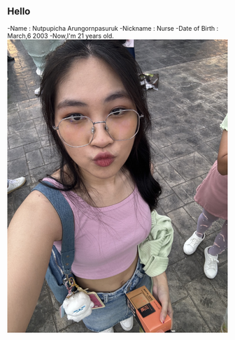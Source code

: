 ## Hello
-Name : Nutpupicha Arungornpasuruk
-Nickname : Nurse
-Date of Birth : March,6 2003 
-Now,I'm 21 years old.
![](https://github.com/6510615096/6510615096.github.io/blob/main/IMG_4586.jpg)
